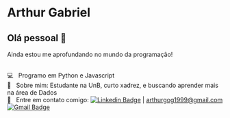 # Arthur Gabriel

## Olá pessoal 👋
Ainda estou me aprofundando no mundo da programação!

 <br/> :computer: &nbsp; Programo em Python e Javascript
 <br/> 💬  &nbsp; Sobre mim: Estudante na UnB, curto xadrez, e buscando aprender mais na área de Dados
 <br/> :email: &nbsp; Entre em contato comigo: [![Linkedin Badge](https://img.shields.io/badge/-ArthurGabriel-blue?style=flat-square&logo=Linkedin&logoColor=white&link=https:https://www.linkedin.com/in/arthur-gabriel/)](https://www.linkedin.com/in/arthur-gabriel/) 
| arthurgog1999@gmail.com
[![Gmail Badge](https://img.shields.io/badge/-arthurgog@hotmail.com-c14438?style=flat-square&logo=Gmail&logoColor=white&link=mailto:arthurgog@hotmail.com)](mailto:arthurgog@hotmail.com)

<!--
**arthurGBRL/arthurGBRL** is a ✨ _special_ ✨ repository because its `README.md` (this file) appears on your GitHub profile.

Here are some ideas to get you started:

- 🔭 I’m currently working on ...
- 🌱 I’m currently learning ...
- 👯 I’m looking to collaborate on ...
- 🤔 I’m looking for help with ...
- 💬 Ask me about ...
- 📫 How to reach me: ...
- 😄 Pronouns: ...
- ⚡ Fun fact: ...
-->
